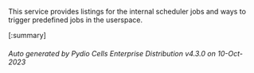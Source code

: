 






This service provides listings for the internal scheduler jobs and ways to trigger predefined jobs in the userspace.

[:summary]

###### Auto generated by Pydio Cells Enterprise Distribution v4.3.0 on 10-Oct-2023

